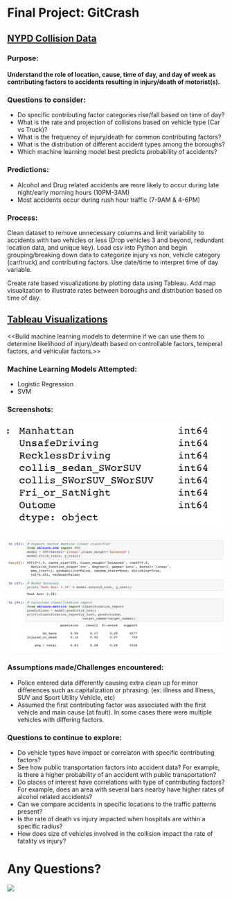 # Final Project: GitCrash

## [NYPD Collision Data](https://data.cityofnewyork.us/Public-Safety/NYPD-Motor-Vehicle-Collisions/h9gi-nx95)

### Purpose:

#### Understand the role of location, cause, time of day, and day of week as contributing factors to accidents resulting in injury/death of motorist(s).

### Questions to consider:

* Do specific contributing factor categories rise/fall based on time of day?
* What is the rate and projection of collisions based on vehicle type (Car vs Truck)?
* What is the frequency of injury/death for common contributing factors?
* What is the distribution of different accident types among the boroughs?
* Which machine learning model best predicts probability of accidents?

### Predictions:

* Alcohol and Drug related accidents are more likely to occur during late night/early morning hours (10PM-3AM)
* Most accidents occur during rush hour traffic (7-9AM & 4-6PM)


### Process:

Clean dataset to remove unnecessary columns and limit variability to accidents with two vehicles or less (Drop vehicles 3 and beyond, redundant location data, and unique key). Load csv into Python and begin grouping/breaking down data to categorize injury vs non, vehicle category (car/truck) and contributing factors. Use date/time to interpret time of day variable.

Create rate based visualizations by plotting data using Tableau. Add map visualization to illustrate rates between boroughs and distribution based on time of day. 

## **[Tableau Visualizations](https://public.tableau.com/profile/ellen.guerrero#!/vizhome/NYCTrafficData/Story1?publish=yes)**

<<Build machine learning models to determine if we can use them to determine likelihood of injury/death based on controllable factors, temperal factors, and vehicular factors.>>

### Machine Learning Models Attempted:

* Logistic Regression
* SVM

### Screenshots:

![](https://github.com/epkorita/final_project/blob/master/Screen%20Shot%20Features.png?raw=true)

![](https://github.com/epkorita/final_project/blob/master/Screen%20Shot%20SVM%20Results.png?raw=true)

### Assumptions made/Challenges encountered:

* Police entered data differently causing extra clean up for minor differences such as capitalization or phrasing. (ex: illness and Illness, SUV and Sport Utility Vehicle, etc)
* Assumed the first contributing factor was associated with the first vehicle and main cause (at fault). In some cases there were multiple vehicles with differing factors. 


### Questions to continue to explore:

* Do vehicle types have impact or correlaton with specific contributing factors?
* See how public transportation factors into accident data? For example, is there a higher probability of an accident with public transportation?
* Do places of interest have correlations with type of contributing factors? For example, does an area with several bars nearby have higher rates of alcohol related accidents?
* Can we compare accidents in specific locations to the traffic patterns present?
* Is the rate of death vs injury impacted when hospitals are within a specific radius?
* How does size of vehicles involved in the collision impact the rate of fatality vs injury?



# Any Questions?
![](https://upload.wikimedia.org/wikipedia/en/b/b5/David_S._Pumpkins_dance.jpg)
